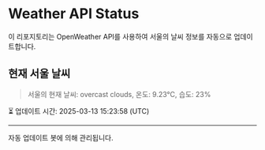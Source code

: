 
# Weather API Status

이 리포지토리는 OpenWeather API를 사용하여 서울의 날씨 정보를 자동으로 업데이트합니다.

## 현재 서울 날씨
> 서울의 현재 날씨: overcast clouds, 온도: 9.23°C, 습도: 23%

⏳ 업데이트 시간: 2025-03-13 15:23:58 (UTC)

---
자동 업데이트 봇에 의해 관리됩니다.
